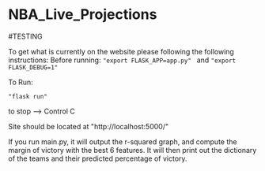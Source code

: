 # NBA_Live_Projections

#TESTING

To get what is currently on the website please following the following instructions:
Before running:
``
"export FLASK_APP=app.py" 
``
and 
``
"export FLASK_DEBUG=1"
``

To Run:

``
"flask run"
``

to stop --> Control C

Site should be located at "http://localhost:5000/"

If you run main.py, it will output the r-squared graph, and compute the margin of victory with the best 6 features. It will then print out the dictionary of the teams and their predicted percentage of victory.
